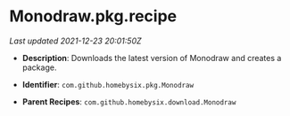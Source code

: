 # Monodraw.pkg.recipe

_Last updated 2021-12-23 20:01:50Z_

- **Description**: Downloads the latest version of Monodraw and creates a package.

- **Identifier**: `com.github.homebysix.pkg.Monodraw`

- **Parent Recipes**: `com.github.homebysix.download.Monodraw`
